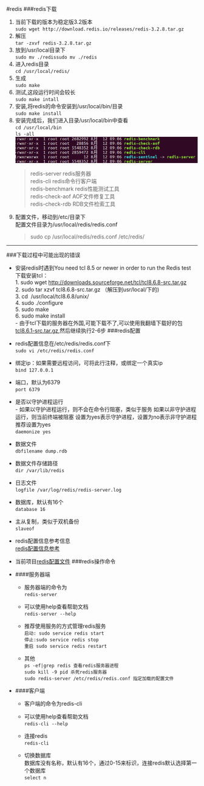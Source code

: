 #redis
###redis下载
1. 当前下载的版本为稳定版3.2版本  
    `sudo wget http://download.redis.io/releases/redis-3.2.8.tar.gz`
2. 解压  
    `tar -zxvf redis-3.2.8.tar.gz`
3. 放到/usr/local目录下  
    `sudo mv ./redissudo mv ./redis`  
4. 进入redis目录  
    `cd /usr/local/redis/`
5. 生成  
    `sudo make`
6. 测试,这段运行时间会较长  
    `sudo make intall`
7. 安装,将redis的命令安装到/usr/local/bin/⽬录  
    `sudo make install`
8. 安装完成后，我们进入目录/usr/local/bin中查看  
    `cd /usr/local/bin`  
    `ls -all`  
    ![image](./images/p1_12.png)
    > redis-server redis服务器  
    redis-cli redis命令行客户端  
    redis-benchmark redis性能测试工具  
    redis-check-aof AOF文件修复工具  
    redis-check-rdb RDB文件检索工具  
9. 配置⽂件，移动到/etc/⽬录下  
   配置⽂件⽬录为/usr/local/redis/redis.conf  
   > sudo cp /usr/local/redis/redis.conf /etc/redis/
---
###下载过程中可能出现的错误
   - 安装redis时遇到You need tcl 8.5 or newer in order to run the Redis test  
   下载安装tcl：  
    1. sudo wget http://downloads.sourceforge.net/tcl/tcl8.6.8-src.tar.gz   
    2. sudo tar xzvf tcl8.6.8-src.tar.gz （解压到usr/local/下的)  
    3. cd  /usr/local/tcl8.6.8/unix/  
    4. sudo ./configure  
    5. sudo make  
    6. sudo make install  
    - 由于tcl下载的服务器在外国,可能下载不了,可以使用我翻墙下载好的包[tcl8.6.1-src.tar.gz](https://pan.baidu.com/s/1NkK7VbeNBrbTPUeTxcYD6A),然后继续执行2-6步 
###redis配置
   - redis配置信息在/etc/redis/redis.conf下  
   `sudo vi /etc/redis/redis.conf`
   
   - 绑定ip：如果需要远程访问，可将此⾏注释，或绑定⼀个真实ip  
    `bind 127.0.0.1`

   - 端⼝，默认为6379  
    `port 6379`

   - 是否以守护进程运⾏  
    - 如果以守护进程运⾏，则不会在命令⾏阻塞，类似于服务
    如果以⾮守护进程运⾏，则当前终端被阻塞
    设置为yes表示守护进程，设置为no表示⾮守护进程
    推荐设置为yes  
    `daemonize yes`

   - 数据⽂件  
    `dbfilename dump.rdb`

   - 数据⽂件存储路径  
    `dir /var/lib/redis`

   - ⽇志⽂件  
    `logfile /var/log/redis/redis-server.log`

   - 数据库，默认有16个  
    `database 16`

   - 主从复制，类似于双机备份  
    `slaveof`
   - redis配置信息参考信息  
   [redis配置信息参考](http://blog.csdn.net/ljphilp/article/details/52934933)
   
   - 当前项目[redis配置文件](./conf/redis.conf)
###redis操作命令  
   - ####服务器端  
        - 服务器端的命令为  
        `redis-server`

        - 可以使⽤help查看帮助⽂档  
        `redis-server --help`

        - 推荐使⽤服务的⽅式管理redis服务  
        `启动: sudo service redis start`  
        `停⽌:sudo service redis stop`  
        `重启 sudo service redis restart`  
        - 其他  
        `ps -ef|grep redis 查看redis服务器进程`  
        `sudo kill -9 pid 杀死redis服务器`  
        `sudo redis-server /etc/redis/redis.conf 指定加载的配置文件`  

   - ####客户端
        - 客户端的命令为redis-cli  
        
        - 可以使⽤help查看帮助⽂档  
        `redis-cli --help`

        - 连接redis  
        `redis-cli`

        - 切换数据库  
          数据库没有名称，默认有16个，通过0-15来标识，连接redis默认选择第一个数据库  
          `select n`
   
   
   
 
